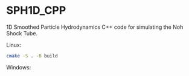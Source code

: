 # SPH1D_CPP
1D Smoothed Particle Hydrodynamics C++ code for simulating the Noh Shock Tube.

Linux:
```bash
cmake -S . -B build
```

Windows:
```powershell
```
